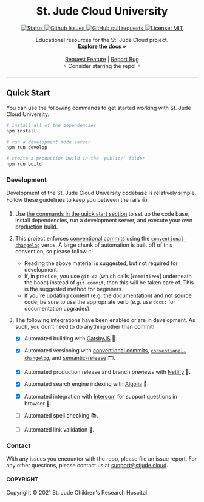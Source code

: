<p align="center">

  <h1 align="center">
    St. Jude Cloud University
  </h1>

  <p align="center">
   <a href="https://github.com/stjudecloud/university" target="_blank">
     <img alt="Status"
          src="https://img.shields.io/badge/status-active-success.svg" />
   </a>
   <a href="https://github.com/stjudecloud/university" target="_blank">
     <img alt="Github Issues"
          src="https://img.shields.io/github/issues/stjudecloud/university"  />
   </a>
   <a href="https://github.com/stjude/stjudecloud/university"  target="_blank">
     <img alt="GitHub pull requests"
          src="https://img.shields.io/github/issues-pr/stjudecloud/university">
   </a>
   <a href="https://github.com/stjudecloud/university/blob/master/LICENSE.md" target="_blank">
     <img alt="License: MIT"
          src="https://img.shields.io/badge/License-MIT-blue.svg" />
   </a>
  </p>


  <p align="center">
  Educational resources for the St. Jude Cloud project.
   <br />
   <a href="https://university.stjude.cloud/docs"><strong>Explore the docs »</strong></a>
   <br />
   <br />
   <a href="https://github.com/stjudecloud/university/issues/new?assignees=&labels=&template=feature_request.md&title=Descriptive%20Title&labels=enhancement">Request Feature</a>
    | 
   <a href="https://github.com/stjudecloud/university/issues/new?assignees=&labels=&template=bug_report.md&title=Descriptive%20Title&labels=bug">Report Bug</a>
   <br />
    ⭐ Consider starring the repo! ⭐
   <br />
  </p>
</p>

---
## Quick Start 

You can use the following commands to get started working with St. Jude Cloud University.

```bash
# install all of the dependencies
npm install

# run a development mode server
npm run develop

# create a production build in the `public/` folder
npm run build
```

### Development

Development of the St. Jude Cloud University codebase is relatively simple.
Follow these guidelines to keep you between the rails 👍:

1. Use [the commands in the quick start section](#quick-start) to set up the code base, install dependencies, run a development server, and execute your own production build.
2. This project enforces [conventional commits] using the [`conventional-changelog`] verbs. A large chunk of automation is built off of this convention, so please follow it!
   - Reading the above material is suggested, but not required for development.
   - If, in practice, you use `git cz` (which calls [`commitizen`] underneath the hood) instead of `git commit`, then this will be taken care of. This is the suggested method for beginners. 
   - If you're updating content (e.g. the documentation) and not source code, be sure to use the appropriate verb (e.g. use `docs:` for documentation upgrades).
3. The following integrations have been enabled or are in development. As such, you don't need to do anything other than commit!     

    - [x] Automated building with [GatsbyJS] 🧰. 
    - [x] Automated versioning with [conventional commits], [`conventional-changelog`], and [semantic-release] 🗂.
    - [x] Automated production release and branch previews with [Netlify] 🚀.
    - [x] Automated search engine indexing with [Algolia] 🔎.
    - [x] Automated integration with [Intercom] for support questions in browser 💬.
    - [ ] Automated spell checking 📚.
    - [ ] Automated link validation 🔗.



### Contact

With any issues you encounter with the repo, please file an issue report. For any other questions, please contact us at [support@stjude.cloud](mailto:support@stjude.cloud).
#### COPYRIGHT 

Copyright © 2021 St. Jude Children's Research Hospital.

[Algolia]: https://www.algolia.com/
[commitizen]: https://www.npmjs.com/package/commitizen
[conventional commits]: https://www.conventionalcommits.org/en/v1.0.0/#summary
[`conventional-changelog`]: https://github.com/conventional-changelog/conventional-changelog
[GatsbyJS]: https://www.gatsbyjs.com/
[Intercom]: https://www.intercom.com/
[Netlify]: https://www.netlify.com/
[semantic-release]: https://semantic-release.gitbook.io/semantic-release/
